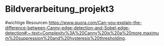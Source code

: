 # Bildverarbeitung_projekt3

#wichtige Resourcen 
https://www.quora.com/Can-you-explain-the-difference-between-Canny-edge-detection-and-Sobel-edge-detection#:~:text=Complexity%3A%20Canny%20is%20a%20more,maximum%20suppression%20and%20hysteresis%20thresholding.
